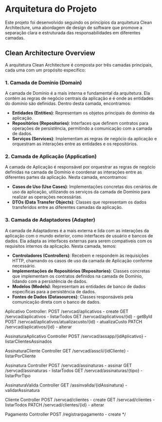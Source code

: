 # Arquitetura do Projeto

Este projeto foi desenvolvido seguindo os princípios da arquitetura Clean Architecture, uma abordagem de design de software que promove a separação clara e estruturada das responsabilidades em diferentes camadas.

## Clean Architecture Overview

A arquitetura Clean Architecture é composta por três camadas principais, cada uma com um propósito específico:

### 1. Camada de Domínio (Domain)

A camada de Domínio é a mais interna e fundamental da arquitetura. Ela contém as regras de negócio centrais da aplicação e é onde as entidades do domínio são definidas. Dentro desta camada, encontramos:

- **Entidades (Entities)**: Representam os objetos principais do domínio da aplicação.
- **Repositórios (Repositories)**: Interfaces que definem contratos para operações de persistência, permitindo a comunicação com a camada de dados.
- **Serviços (Services)**: Implementam as regras de negócio da aplicação e orquestram as interações entre as entidades e os repositórios.

### 2. Camada de Aplicação (Application)

A camada de Aplicação é responsável por orquestrar as regras de negócio definidas na camada de Domínio e coordenar as interações entre as diferentes partes da aplicação. Nesta camada, encontramos:

- **Casos de Uso (Use Cases)**: Implementações concretas dos cenários de uso da aplicação, utilizando os serviços da camada de Domínio para realizar as operações necessárias.
- **DTOs (Data Transfer Objects)**: Classes que representam os dados transferidos entre as diferentes camadas da aplicação.

### 3. Camada de Adaptadores (Adapter)

A camada de Adaptadores é a mais externa e lida com as interações da aplicação com o mundo exterior, como interfaces de usuário e bancos de dados. Ela adapta as interfaces externas para serem compatíveis com os requisitos internos da aplicação. Nesta camada, temos:

- **Controladores (Controllers)**: Recebem e respondem às requisições HTTP, chamando os casos de uso da camada de Aplicação conforme necessário.
- **Implementações de Repositórios (Repositories)**: Classes concretas que implementam os contratos definidos na camada de Domínio, lidando com a persistência de dados.
- **Modelos (Models)**: Representam as entidades de banco de dados específicas para a persistência de dados.
- **Fontes de Dados (Datasources)**: Classes responsáveis pela comunicação direta com o banco de dados.

Aplicativo Controller:
 POST /servcad/aplicativos - create
 GET /servcad/aplicativos - listarTodos
 GET /servcad/aplicativos/{id} - getById
 POST /servcad/aplicativos/atualizacusto/{id} - atualizaCusto
 PATCH /servcad/aplicativos/{id} - alterar

AssinaturaAplicativo Controller
 POST /servcad/assapp/{idAplicativo} - listarClientesAssinados

AssinaturaCliente Controller
GET /servcad/asscli/{idCliente} - listarPorCliente

Assinatura Controller
POST /servcad/assinaturas - assinar
GET /servcad/assinaturas - listarTodos
GET /servcad/assinaturas/{tipo} - listarPorTipo

AssinaturaValida Controller
GET /assinvalida/{idAssinatura} - validarAssinatura

Cliente Controller
POST /servcad/clientes - create
GET /servcad/clientes - listarTodos
PATCH /servcad/clientes/{id} - alterar

Pagamento Controller
POST /registrarpagamento - create
*/